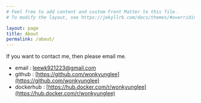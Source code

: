 ```yaml
---
# Feel free to add content and custom Front Matter to this file.
# To modify the layout, see https://jekyllrb.com/docs/themes/#overriding-theme-defaults

layout: page
title: About
permalink: /about/
---
```


If you want to contact me, then please email me.

- email : [leewk921223@gmail.com](leewk921223@gmail.com)
- github : [https://github.com/wonkyunglee](https://github.com/wonkyunglee)
- dockerhub : [https://hub.docker.com/r/wonkyunglee](https://hub.docker.com/r/wonkyunglee)
